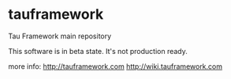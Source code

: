 tauframework
============

Tau Framework main repository

This software is in beta state. It's not production ready.

more info: http://tauframework.com http://wiki.tauframework.com
